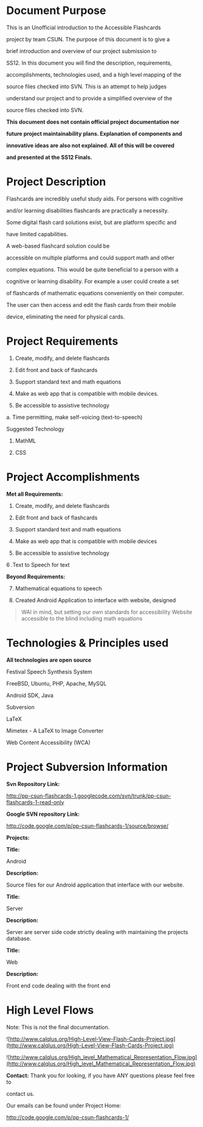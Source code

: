 # Document Purpose #
This is an Unofficial introduction to the Accessible Flashcards

project by team CSUN. The purpose of this document is to give a

brief introduction and overview of our project submission to

SS12. In this document you will find the description, requirements,

accomplishments, technologies used, and a high level mapping of the

source files checked into SVN. This is an attempt to help judges

understand our project and to provide a simplified overview of the

source files checked into SVN.

**This document does not contain official project documentation nor**

**future project maintainability plans. Explanation of components and**

**innovative ideas are also not explained. All of this will be covered**

**and presented at the SS12 Finals.**



# Project Description #

Flashcards are incredibly useful study aids. For persons with cognitive

and/or learning disabilities flashcards are practically a necessity.

Some digital flash card solutions exist, but are platform specific and

have limited capabilities.

A web-based flashcard solution could be

accessible on multiple platforms and could support math and other

complex equations. This would be quite beneficial to a person with a

cognitive or learning disability. For example a user could create a set

of flashcards of mathematic equations conveniently on their computer.

The user can then access and edit the flash cards from their mobile

device, eliminating the need for physical cards.

# Project Requirements #

1. Create, modify, and delete flashcards

2. Edit front and back of flashcards

3. Support standard text and math equations

4. Make as web app that is compatible with mobile devices.

5. Be accessible to assistive technology

a. Time permitting, make self-voicing (text-to-speech)

Suggested Technology

1. MathML

2. CSS


# Project Accomplishments #
**Met all Requirements:**

1. Create, modify, and delete flashcards

2. Edit front and back of flashcards

3. Support standard text and math equations

4. Make as web app that is compatible with mobile devices

5. Be accessible to assistive technology

6 .Text to Speech for text


**Beyond Requirements:**

7. Mathematical equations to speech

8. Created Android Application to interface with website, designed
> WAI in mind, but setting our own standards for accessibility
> Website accessible to the blind including math equations

# Technologies & Principles used #
**All technologies are open source**

Festival Speech Synthesis System

FreeBSD, Ubuntu, PHP, Apache, MySQL

Android SDK, Java

Subversion

LaTeX

Mimetex - A LaTeX to Image Converter

Web Content Accessibility (WCA)

# Project Subversion Information #

**Svn Repository Link:**

http://pp-csun-flashcards-1.googlecode.com/svn/trunk/pp-csun-flashcards-1-read-only

**Google SVN repository Link:**

http://code.google.com/p/pp-csun-flashcards-1/source/browse/

**Projects:**

**Title:**

Android

**Description:**

Source files for our Android application that interface
with our website.

**Title:**

Server

**Description:**

Server are server side code strictly dealing with maintaining
the projects database.

**Title:**

Web

**Description:**

Front end code
dealing with the front end

# High Level Flows #

Note: This is not the final documentation.

![http://www.calqlus.org/High-Level-View-Flash-Cards-Project.jpg](http://www.calqlus.org/High-Level-View-Flash-Cards-Project.jpg)


![http://www.calqlus.org/High_level_Mathematical_Representation_Flow.jpg](http://www.calqlus.org/High_level_Mathematical_Representation_Flow.jpg)

**Contact:**
Thank you for looking, if you have ANY questions please feel free to

contact us.

Our emails can be found under Project Home:

http://code.google.com/p/pp-csun-flashcards-1/